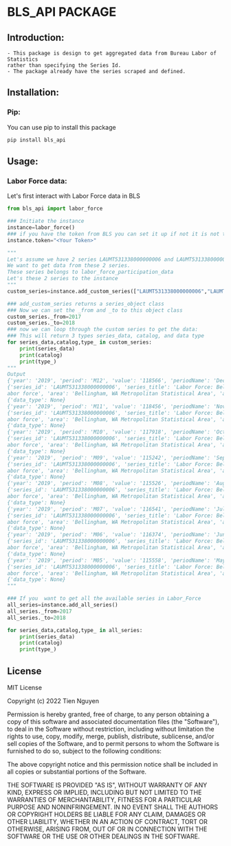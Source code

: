 # BLS_API PACKAGE
## Introduction:
    - This package is design to get aggregated data from Bureau Labor of Statistics
    rather than specifying the Series Id.
    - The package already have the series scraped and defined.
## Installation:
### Pip:
You can use pip to install this package
```bash
pip install bls_api
```
## Usage:
### Labor Force data:
Let's first interact with Labor Force data in BLS
```python
from bls_api import labor_force

### Initiate the instance
instance=labor_force()
### if you have the token from BLS you can set it up if not it is not the problem.
instance.token="<Your Token>"

"""
Let's assume we have 2 series LAUMT531338000000006 and LAUMT531338000000005
We want to get data from these 2 series.
These series belongs to labor_force_participation_data
Let's these 2 series to the instance
"""
custom_series=instance.add_custom_series(["LAUMT531338000000006","LAUMT531338000000005"])

### add_custom_series returns a series_object class
### Now we can set the _from and _to to this object class
custom_series._from=2017
custom_series._to=2018
### now we can loop through the custom series to get the data:
### This will return 3 types series_data, catalog, and data type
for series_data,catalog,type_ in custom_series:
    print(series_data)
    print(catalog)
    print(type_)
"""
Output
{'year': '2019', 'period': 'M12', 'value': '118566', 'periodName': 'December'}
{'series_id': 'LAUMT531338000000006', 'series_title': 'Labor Force: Bellingham, WA Metropolitan Statistical Area (U)', 'seasonality': 'Not Seasonally Adjusted', 'survey_name': 'Local Area Unemployment Statistics', 'survey_abbreviation': 'LA', 'measure_data_type': 'l
abor force', 'area': 'Bellingham, WA Metropolitan Statistical Area', 'area_type': 'Metropolitan areas'}
{'data_type': None}
{'year': '2019', 'period': 'M11', 'value': '118456', 'periodName': 'November'}
{'series_id': 'LAUMT531338000000006', 'series_title': 'Labor Force: Bellingham, WA Metropolitan Statistical Area (U)', 'seasonality': 'Not Seasonally Adjusted', 'survey_name': 'Local Area Unemployment Statistics', 'survey_abbreviation': 'LA', 'measure_data_type': 'l
abor force', 'area': 'Bellingham, WA Metropolitan Statistical Area', 'area_type': 'Metropolitan areas'}
{'data_type': None}
{'year': '2019', 'period': 'M10', 'value': '117918', 'periodName': 'October'}
{'series_id': 'LAUMT531338000000006', 'series_title': 'Labor Force: Bellingham, WA Metropolitan Statistical Area (U)', 'seasonality': 'Not Seasonally Adjusted', 'survey_name': 'Local Area Unemployment Statistics', 'survey_abbreviation': 'LA', 'measure_data_type': 'l
abor force', 'area': 'Bellingham, WA Metropolitan Statistical Area', 'area_type': 'Metropolitan areas'}
{'data_type': None}
{'year': '2019', 'period': 'M09', 'value': '115242', 'periodName': 'September'}
{'series_id': 'LAUMT531338000000006', 'series_title': 'Labor Force: Bellingham, WA Metropolitan Statistical Area (U)', 'seasonality': 'Not Seasonally Adjusted', 'survey_name': 'Local Area Unemployment Statistics', 'survey_abbreviation': 'LA', 'measure_data_type': 'l
abor force', 'area': 'Bellingham, WA Metropolitan Statistical Area', 'area_type': 'Metropolitan areas'}
{'data_type': None}
{'year': '2019', 'period': 'M08', 'value': '115526', 'periodName': 'August'}
{'series_id': 'LAUMT531338000000006', 'series_title': 'Labor Force: Bellingham, WA Metropolitan Statistical Area (U)', 'seasonality': 'Not Seasonally Adjusted', 'survey_name': 'Local Area Unemployment Statistics', 'survey_abbreviation': 'LA', 'measure_data_type': 'l
abor force', 'area': 'Bellingham, WA Metropolitan Statistical Area', 'area_type': 'Metropolitan areas'}
{'data_type': None}
{'year': '2019', 'period': 'M07', 'value': '116541', 'periodName': 'July'}
{'series_id': 'LAUMT531338000000006', 'series_title': 'Labor Force: Bellingham, WA Metropolitan Statistical Area (U)', 'seasonality': 'Not Seasonally Adjusted', 'survey_name': 'Local Area Unemployment Statistics', 'survey_abbreviation': 'LA', 'measure_data_type': 'l
abor force', 'area': 'Bellingham, WA Metropolitan Statistical Area', 'area_type': 'Metropolitan areas'}
{'data_type': None}
{'year': '2019', 'period': 'M06', 'value': '116374', 'periodName': 'June'}
{'series_id': 'LAUMT531338000000006', 'series_title': 'Labor Force: Bellingham, WA Metropolitan Statistical Area (U)', 'seasonality': 'Not Seasonally Adjusted', 'survey_name': 'Local Area Unemployment Statistics', 'survey_abbreviation': 'LA', 'measure_data_type': 'l
abor force', 'area': 'Bellingham, WA Metropolitan Statistical Area', 'area_type': 'Metropolitan areas'}
{'data_type': None}
{'year': '2019', 'period': 'M05', 'value': '115558', 'periodName': 'May'}
{'series_id': 'LAUMT531338000000006', 'series_title': 'Labor Force: Bellingham, WA Metropolitan Statistical Area (U)', 'seasonality': 'Not Seasonally Adjusted', 'survey_name': 'Local Area Unemployment Statistics', 'survey_abbreviation': 'LA', 'measure_data_type': 'l
abor force', 'area': 'Bellingham, WA Metropolitan Statistical Area', 'area_type': 'Metropolitan areas'}
{'data_type': None}
"""

### If you  want to get all the available series in Labor_Force
all_series=instance.add_all_series()
all_series._from=2017
all_series._to=2018

for series_data,catalog,type_ in all_series:
    print(series_data)
    print(catalog)
    print(type_)


```
## License 
MIT License

Copyright (c) 2022 Tien Nguyen

Permission is hereby granted, free of charge, to any person obtaining a copy
of this software and associated documentation files (the "Software"), to deal
in the Software without restriction, including without limitation the rights
to use, copy, modify, merge, publish, distribute, sublicense, and/or sell
copies of the Software, and to permit persons to whom the Software is
furnished to do so, subject to the following conditions:

The above copyright notice and this permission notice shall be included in all
copies or substantial portions of the Software.

THE SOFTWARE IS PROVIDED "AS IS", WITHOUT WARRANTY OF ANY KIND, EXPRESS OR
IMPLIED, INCLUDING BUT NOT LIMITED TO THE WARRANTIES OF MERCHANTABILITY,
FITNESS FOR A PARTICULAR PURPOSE AND NONINFRINGEMENT. IN NO EVENT SHALL THE
AUTHORS OR COPYRIGHT HOLDERS BE LIABLE FOR ANY CLAIM, DAMAGES OR OTHER
LIABILITY, WHETHER IN AN ACTION OF CONTRACT, TORT OR OTHERWISE, ARISING FROM,
OUT OF OR IN CONNECTION WITH THE SOFTWARE OR THE USE OR OTHER DEALINGS IN THE
SOFTWARE.
